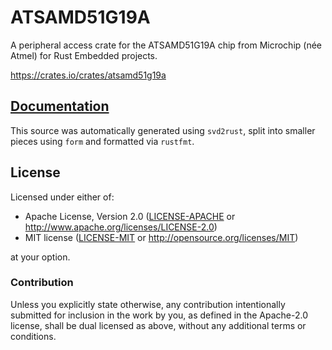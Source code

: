 # ATSAMD51G19A

A peripheral access crate for the ATSAMD51G19A chip from Microchip (née Atmel)
for Rust Embedded projects.

https://crates.io/crates/atsamd51g19a

## [Documentation](https://atsamd-rs.github.io/atsamd/atsamd51g19a/atsamd51g19a/)

This source was automatically generated using `svd2rust`, split into smaller
pieces using `form` and formatted via `rustfmt`.

## License

Licensed under either of:

- Apache License, Version 2.0 ([LICENSE-APACHE](LICENSE-APACHE) or
  http://www.apache.org/licenses/LICENSE-2.0)
- MIT license ([LICENSE-MIT](LICENSE-MIT) or http://opensource.org/licenses/MIT)

at your option.

### Contribution

Unless you explicitly state otherwise, any contribution intentionally submitted
for inclusion in the work by you, as defined in the Apache-2.0 license, shall
be dual licensed as above, without any additional terms or conditions.
